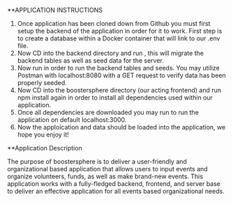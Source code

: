 **APPLICATION INSTRUCTIONS 

1. Once application has been cloned down from Github you must first setup the backend of the application in order for it to work. 
First step is to create a database within a Docker container that will link to our .env file. 
2. Now CD into the backend directory and run <npm run setup>, this will migrate the backend tables as well as seed data for the server. 
3. Now run <npm start> in order to run the backend tables and seeds. You may utilize Postman with localhost:8080 with a GET request
to verify data has been properly seeded. 
4. Now CD into the boostersphere directory (our acting frontend) and run npm install again in order to install all dependencies used
within our application.
5. Once all dependencies are downloaded you may run <npm start> to run the application on default localhost:3000. 
6. Now the apploication and data should be loaded into the application, we hope you enjoy it! 


**Application Description 

The purpose of boostersphere is to deliver a user-friendly and organizational based application that allows users to 
input events and organize volunteers, funds, as well as make brand-new events. This application works with a fully-fledged backend, frontend, and server base to deliver an effective application for all events based organizational needs. 
